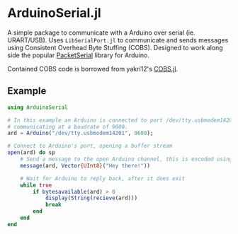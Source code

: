 # ArduinoSerial.jl
A simple package to communicate with a Arduino over serial (ie. URART/USB). Uses `LibSerialPort.jl` to communicate and sends messages using Consistent Overhead Byte Stuffing (COBS). Designed to work along side the popular [PacketSerial](https://github.com/bakercp/PacketSerial) library for Arduino.

Contained COBS code is borrowed from yakri12's
[COBS.jl](https://github.com/yakir12/COBS.jl).


## Example
```julia
using ArduinoSerial

# In this example an Arduino is connected to port /dev/tty.usbmodem14201
# communicating at a baudrate of 9600.
ard = Arduino("/dev/tty.usbmodem14201", 9600);

# Connect to Arduino's port, opening a buffer stream
open(ard) do sp
    # Send a message to the open Arduino channel, this is encoded using COBS
    message(ard, Vector{UInt8}("Hey there!"))

    # Wait for Arduino to reply back, after it does exit
    while true
        if bytesavailable(ard) > 0
            display(String(recieve(ard)))
            break
        end
    end
end

```

